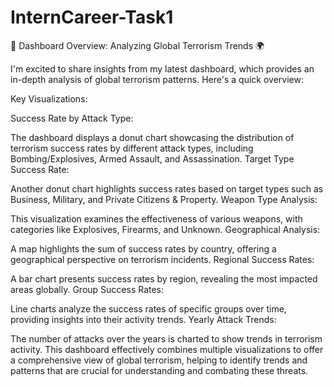 # InternCareer-Task1
🚀 Dashboard Overview: Analyzing Global Terrorism Trends 🌍

I'm excited to share insights from my latest dashboard, which provides an in-depth analysis of global terrorism patterns. Here's a quick overview:

Key Visualizations:

Success Rate by Attack Type:

The dashboard displays a donut chart showcasing the distribution of terrorism success rates by different attack types, including Bombing/Explosives, Armed Assault, and Assassination.
Target Type Success Rate:

Another donut chart highlights success rates based on target types such as Business, Military, and Private Citizens & Property.
Weapon Type Analysis:

This visualization examines the effectiveness of various weapons, with categories like Explosives, Firearms, and Unknown.
Geographical Analysis:

A map highlights the sum of success rates by country, offering a geographical perspective on terrorism incidents.
Regional Success Rates:

A bar chart presents success rates by region, revealing the most impacted areas globally.
Group Success Rates:

Line charts analyze the success rates of specific groups over time, providing insights into their activity trends.
Yearly Attack Trends:

The number of attacks over the years is charted to show trends in terrorism activity.
This dashboard effectively combines multiple visualizations to offer a comprehensive view of global terrorism, helping to identify trends and patterns that are crucial for understanding and combating these threats.

